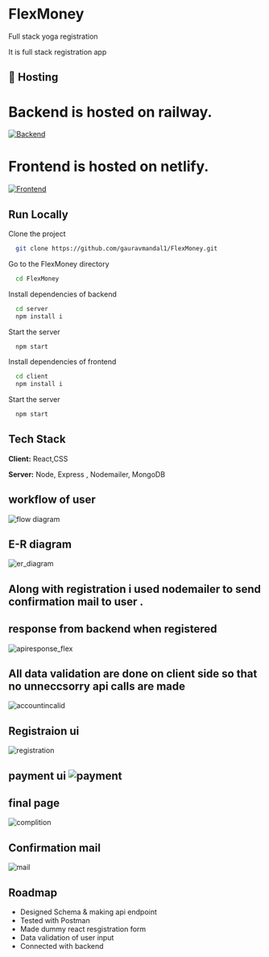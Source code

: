 # FlexMoney
Full stack yoga registration

It is full stack registration app


## 🔗 Hosting
# Backend is hosted on railway.
[![Backend](https://img.shields.io/badge/Backend-deployed-brightgreen?style=for-the-badge&logo=appveyor)](https://flexmoneyserver-production.up.railway.app/)
# Frontend is hosted on netlify.
[![Frontend](https://img.shields.io/badge/Frontend-deployed-blueviolet?style=for-the-badge&logo=appveyor)](https://luminous-sunburst-b9effb.netlify.app/)


## Run Locally

Clone the project

```bash
  git clone https://github.com/gauravmandal1/FlexMoney.git
```

Go to the FlexMoney directory

```bash
  cd FlexMoney
```

Install dependencies of backend

```bash
  cd server
  npm install i
```

Start the server

```bash
  npm start
```
Install dependencies of frontend

```bash
  cd client
  npm install i
```

Start the server

```bash
  npm start
```


## Tech Stack

**Client:** React,CSS

**Server:** Node, Express , Nodemailer, MongoDB 





## workflow of user

![flow diagram](https://user-images.githubusercontent.com/64638825/207106511-3dae3131-c99c-4273-95c7-e342a020b8cf.jpg)

## E-R diagram 

![er_diagram](https://user-images.githubusercontent.com/64638825/207106574-24a969b6-ddd0-4564-aef3-85ab51502af5.jpg)

## Along with registration i used nodemailer to send confirmation mail to user .

## response from backend when registered
![apiresponse_flex](https://user-images.githubusercontent.com/64638825/207106785-9bb58540-596c-43a8-a4ef-a932b796e64c.jpg)

## All data validation are done on client side so that no unneccsorry api calls are made 
![accountincalid](https://user-images.githubusercontent.com/64638825/207107511-4f721607-7d61-45bd-89a6-691a31eb090f.jpg)

## Registraion ui 
![registration](https://user-images.githubusercontent.com/64638825/207109951-772a5984-6c88-4aa0-8d2d-78e28979476c.jpg)

## payment ui ![payment](https://user-images.githubusercontent.com/64638825/207110014-2028415c-348e-4422-a6a9-bb1781e29f73.jpg)

## final page
![complition](https://user-images.githubusercontent.com/64638825/207110053-05afb35f-816a-40fa-bf78-c85ba87a0373.jpg)

## Confirmation mail
![mail](https://user-images.githubusercontent.com/64638825/207107089-9f3b56e2-19e7-40a6-a6e1-490549d943de.jpg)

## Roadmap

- Designed Schema & making api endpoint
- Tested with Postman
- Made dummy react resgistration form 
- Data validation of user input
- Connected with backend 
